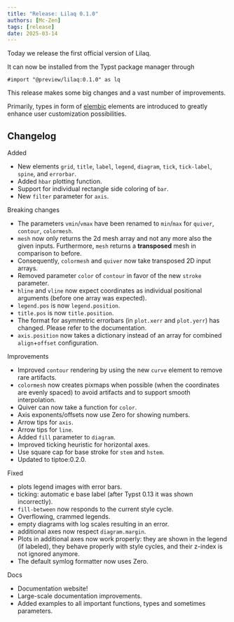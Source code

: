 ```yaml
---
title: "Release: Lilaq 0.1.0"
authors: [Mc-Zen]
tags: [release]
date: 2025-03-14
---
```


Today we release the first official version of Lilaq. 
<!-- truncate -->

It can now be installed from the Typst package manager through
```typ
#import "@preview/lilaq:0.1.0" as lq
```


This release makes some big changes and a vast number of improvements. 

Primarily, types in form of [elembic](https://github.com/PgBiel/elembic) elements are introduced to greatly enhance user customization possibilities. 



## Changelog

Added 
- New elements `grid`, `title`, `label`, `legend`, `diagram`, `tick`, `tick-label`, `spine`, and `errorbar`. 
- Added `hbar` plotting function. 
- Support for individual rectangle side coloring of `bar`. 
- New `filter` parameter for `axis`. 

Breaking changes
- The parameters `vmin`/`vmax` have been renamed to `min`/`max` for `quiver`, `contour`, `colormesh`. 
- `mesh` now only returns the 2d mesh array and not any more also the given inputs. Furthermore, `mesh` returns a **transposed** mesh in comparison to before. 
- Consequently, `colormesh` and `quiver` now take transposed 2D input arrays. 
- Removed parameter `color` of `contour` in favor of the new `stroke` parameter. 
- `hline` and `vline` now expect coordinates as individual positional arguments (before one array was expected).
- `legend.pos` is now `legend.position`.
- `title.pos` is now `title.position`.
- The format for asymmetric errorbars (in `plot.xerr` and `plot.yerr`) has changed. Please refer to the documentation. 
- `axis.position` now takes a dictionary instead of an array for combined `align`+`offset` configuration. 


Improvements
- Improved `contour` rendering by using the new `curve` element to remove rare artifacts. 
- `colormesh` now creates pixmaps when possible (when the coordinates are evenly spaced) to avoid artifacts and to support smooth interpolation. 
- Quiver can now take a function for `color`. 
- Axis exponents/offsets now use Zero for showing numbers. 
- Arrow tips for `axis`. 
- Arrow tips for `line`. 
- Added `fill` parameter to `diagram`. 
- Improved ticking heuristic for horizontal axes. 
- Use square cap for base stroke for `stem` and `hstem`. 
- Updated to tiptoe:0.2.0. 


Fixed
- plots legend images with error bars. 
- ticking: automatic e base label (after Typst 0.13 it was shown incorrectly). 
- `fill-between` now responds to the current style cycle. 
- Overflowing, crammed legends. 
- empty diagrams with log scales resulting in an error. 
- additional axes now respect `diagram.margin`. 
- Plots in additional axes now work properly: they are shown in the legend (if labeled), they behave properly with style cycles, and their z-index is not ignored anymore. 
- The default symlog formatter now uses Zero. 


Docs
- Documentation website!
- Large-scale documentation improvements. 
- Added examples to all important functions, types and sometimes parameters. 

